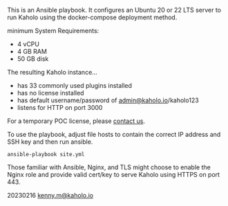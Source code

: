 This is an Ansible playbook.
It configures an Ubuntu 20 or 22 LTS server to run Kaholo using the docker-compose deployment method.

minimum System Requirements:
* 4 vCPU
* 4 GB RAM
* 50 GB disk

The resulting Kaholo instance...
* has 33 commonly used plugins installed
* has no license installed
* has default username/password of admin@kaholo.io/kaholo123
* listens for HTTP on port 3000

For a temporary POC license, please [contact us](https://kaholo.io/contact/).

To use the playbook, adjust file hosts to contain the correct IP address and SSH key and then run ansible.

    ansible-playbook site.yml

Those familiar with Ansible, Nginx, and TLS might choose to enable the Nginx role and provide valid cert/key to serve Kaholo using HTTPS on port 443.

20230216 kenny.m@kaholo.io